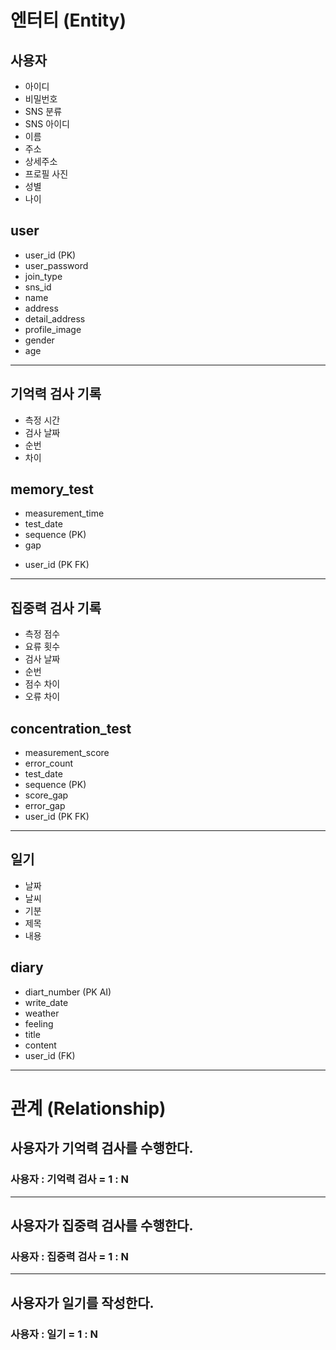 # 엔터티 (Entity)
## 사용자
- 아이디 
- 비밀번호
- SNS 분류
- SNS 아이디
- 이름
- 주소
- 상세주소
- 프로필 사진
- 성별
- 나이

## user
- user_id (PK)
- user_password
- join_type
- sns_id
- name
- address
- detail_address
- profile_image
- gender
- age

---

## 기억력 검사 기록
- 측정 시간
- 검사 날짜
- 순번
- 차이

## memory_test
- measurement_time
- test_date
- sequence (PK)
- gap
<!--? 연산을 어디서 할것인지 고민을 해야한다. -->
<!--? SQL 이나 웹 사이트 제작시도 연산을 할 수 있다. -->
<!--? 삽입이 많은가 조회가 많은가를 잘 생각하며 작성해야한다.(효율성을 위해) -->
- user_id (PK FK)
<!--! 복합키 PK / (순번, 유저아이디) 또는 (날짜, 유저아이디) 조합으로 복합키를 만들 수 있다. -->

---

## 집중력 검사 기록
- 측정 점수
- 요류 횟수
- 검사 날짜
- 순번
- 점수 차이
- 오류 차이

## concentration_test
- measurement_score
- error_count
- test_date
- sequence (PK)
- score_gap
- error_gap
- user_id (PK FK)
<!--! 복합키 PK / 순번, 유저아이디 조합으로 복합키를 만들 수 있다. -->
 
---

## 일기
- 날짜
- 날씨
- 기분
- 제목
- 내용

## diary
- diart_number (PK AI)
- write_date
- weather
- feeling
- title
- content
- user_id (FK)
<!--? 댓글, 공감이라는 기능을 추가한다는 것을 염두하고 작성한다. -->
<!--? TEXT 는 UNIQUE지정이 불가능하다. -->
<!--? 복합키로 날짜, 사용자 아이디로 하루에 한번만 쓰기로 제한을 둔다면 복합키로 두는 것이 가능하다. -->
<!--? 댓글과 공감은 user_id 즉 사용자가 댓글을 작성하고 공감을 누르는 것이다. -->
<!--? 하나의 diary에 여러명이 공감을 누를수 있기에 N:M의 관계로 관계테이블이 만들어진다. -->
<!--! 관계형 DBMS 는 되도록이면 복합키 사용을 자제하도록 한다! -->
<!--! diart_number처럼 독립적이고 새로운 PK를 작성하여 만들어 준다. -->

---

# 관계 (Relationship)
## 사용자가 기억력 검사를 수행한다.
### 사용자 : 기억력 검사 = 1 : N
---
## 사용자가 집중력 검사를 수행한다.
### 사용자 : 집중력 검사 = 1 : N
---
## 사용자가 일기를 작성한다.
### 사용자 : 일기 = 1 : N


